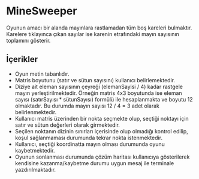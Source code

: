 
# MineSweeper

Oyunun amacı bir alanda mayınlara rastlamadan tüm boş kareleri bulmaktır. Karelere tıklayınca çıkan sayılar ise karenin etrafındaki mayın sayısının toplamını gösterir.


## İçerikler

- Oyun metin tabanlıdır.
- Matris boyutunu (satır ve sütun sayısını) kullanıcı belirlemektedir.
- Diziye ait eleman sayısının çeyreği (elemanSayisi / 4) kadar rastgele mayın yerleştirilmektedir. Örneğin matris 4x3 boyutunda ise eleman sayısı (satırSayısı * sütunSayısı) formülü ile hesaplanmakta ve boyutu 12 olmaktadır. Bu durumda mayın sayısı 12 / 4 = 3 adet olarak belirlenmektedir.
- Kullanıcı matris üzerinden bir nokta seçmekte olup, seçtiği noktayı için satır ve sütun değerleri olarak girmektedir.
- Seçilen noktanın dizinin sınırları içerisinde olup olmadığı kontrol edilip, koşul sağlanmaması durumunda tekrar nokta istenmektedir.
- Kullanıcı, seçtiği koordinatta mayın olması durumunda oyunu kaybetmektedir.
- Oyunun sonlanması durumunda çözüm haritası kullanıcıya gösterilerek kendisine kazanma/kaybetme durumu uygun mesaj ile terminale yazdırılmaktadır.


  
